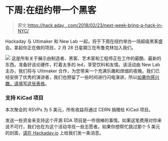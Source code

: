 # 下周:在纽约带一个黑客

> 原文:[https://hack aday . com/2018/02/23/next-week-bring-a-hack-in-NYC/](https://hackaday.com/2018/02/23/next-week-bring-a-hack-in-nyc/)

Hackaday 与 Ultimaker 和 New Lab 一起，将于下周在纽约举办一场超级黑客盛会。拿起你正在做的项目，2 月 28 日星期三在布鲁克林加入我们。

[![](../Images/2639c54a16bec62dc9160821cca690a3.png)](https://hackaday.com/wp-content/uploads/2018/02/nyc-meetup-poster.jpg) 这是所有关于展示由制造者、黑客、艺术家和工程师正在工作的最酷、最新的东西。准备好谈论硬件，盯着太多的 led，享受饮料和友情。该活动由 New Lab 主办，我们将与 Ultimaker 合作，为您带来一个充满乐趣和焊烟的夜晚。我们已经安排了优秀的演讲者，我们也预留了一些时间进行闪电演讲，所以[如果你感兴趣，请填写这张表格](https://docs.google.com/forms/d/e/1FAIpQLSfLZd59_364b-qDTGJU3moXFGQMakJx78bCrAZpAQRmcgfpGQ/viewform)。

### 支持 KiCad 项目

本次聚会的 RSVPs 为 5 美元，所有收益将通过 CERN 捐赠给 KiCad 项目。

发送一些资金来支持这个开源 EDA 项目是一件很棒的事情。如果这笔费用对你来说不可行，我们也在为这个活动寻找一些志愿者。如果你想帮忙跳过那个 5 美元的封面，[请在 Hackaday.io](https://hackaday.io/event/51774-bring-a-hack-nyc-w-hackaday-ultimaker-new-lab) 上给我们发一条消息。